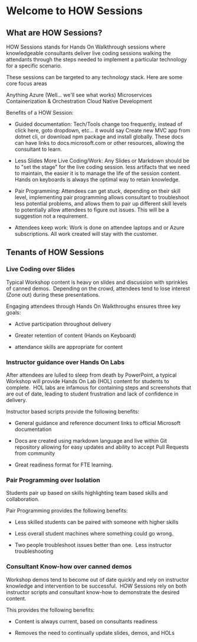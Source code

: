# Welcome to HOW Sessions

## What are HOW Sessions?
 
HOW Sessions stands for Hands On Walkthrough sessions where knowledgeable consultants deliver live coding sessions walking the attendants through the steps needed to implement a particular technology for a specific scenario.

These sessions can be targeted to any technology stack.  Here are some core focus areas

Anything Azure (Well... we'll see what works)
Microservices
Containerization & Orchestration
Cloud Native Development

Benefits of a HOW Session:

- Guided documentation: Tech/Tools change too frequently, instead of click here, goto dropdown, etc...  it would say Create new MVC app from dotnet cli, or download npm package and install globally.  These docs can have links to docs.microsoft.com or other resources, allowing the consultant to learn.

- Less Slides More Live Coding/Work: Any Slides or Markdown should be to "set the stage" for the live coding session.  less artifacts that we need to maintain, the easier it is to manage the life of the session content.  Hands on keyboards is always the optimal way to retain knowledge.

- Pair Programming: Attendees can get stuck, depending on their skill level, implementing pair programming allows consultant to troubleshoot less potential problems, and allows them to pair up different skill levels to potentially allow attendees to figure out issues.  This will be a suggestion not a requirement.

- Attendees keep work: Work is done on attendee laptops and or Azure subscriptions.  All work created will stay with the customer.  

## Tenants of HOW Sessions

### Live Coding over Slides

Typical Workshop content is heavy on slides and discussion with sprinkles of canned demos.  Depending on the crowd, attendees tend to lose interest (Zone out) during these presentations.

Engaging attendees through Hands On Walkthroughs ensures three key goals:

- Active participation throughout delivery

- Greater retention of content (Hands on Keyboard)

- attendance skills are appropriate for content

### Instructor guidance over Hands On Labs

After attendees are lulled to sleep from death by PowerPoint, a typical Workshop will provide Hands On Lab (HOL) content for students to complete.  HOL labs are infamous for containing steps and screenshots that are out of date, leading to student frustration and lack of confidence in delivery.

Instructor based scripts provide the following benefits:

- General guidance and reference document links to official Microsoft documentation

- Docs are created using markdown language and live within Git repository allowing for easy updates and ability to accept Pull Requests from community

- Great readiness format for FTE learning.

### Pair Programming over Isolation

Students pair up based on skills highlighting team based skills and collaboration.

Pair Programming provides the following benefits:

- Less skilled students can be paired with someone with higher skills

- Less overall student machines where something could go wrong.

- Two people troubleshoot issues better than one.  Less instructor troubleshooting

### Consultant Know-how over canned demos

Workshop demos tend to become out of date quickly and rely on instructor knowledge and intervention to be successful.  HOW Sessions rely on both instructor scripts and consultant know-how to demonstrate the desired content.

This provides the following benefits:

- Content is always current, based on consultants readiness

- Removes the need to continually update slides, demos, and HOLs
